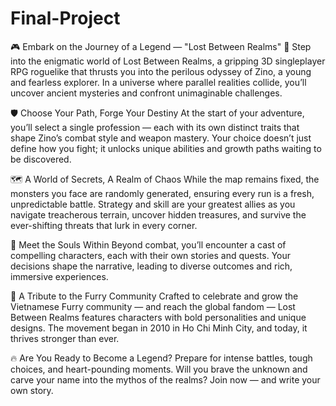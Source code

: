 # Final-Project

🎮 Embark on the Journey of a Legend — "Lost Between Realms" 🌌 Step into the enigmatic world of Lost Between Realms, a gripping 3D singleplayer RPG roguelike that thrusts you into the perilous odyssey of Zino, a young and fearless explorer. In a universe where parallel realities collide, you’ll uncover ancient mysteries and confront unimaginable challenges.

🛡️ Choose Your Path, Forge Your Destiny At the start of your adventure, you’ll select a single profession — each with its own distinct traits that shape Zino’s combat style and weapon mastery. Your choice doesn’t just define how you fight; it unlocks unique abilities and growth paths waiting to be discovered.

🗺️ A World of Secrets, A Realm of Chaos While the map remains fixed, the monsters you face are randomly generated, ensuring every run is a fresh, unpredictable battle. Strategy and skill are your greatest allies as you navigate treacherous terrain, uncover hidden treasures, and survive the ever-shifting threats that lurk in every corner.

🤝 Meet the Souls Within Beyond combat, you’ll encounter a cast of compelling characters, each with their own stories and quests. Your decisions shape the narrative, leading to diverse outcomes and rich, immersive experiences.

🌟 A Tribute to the Furry Community Crafted to celebrate and grow the Vietnamese Furry community — and reach the global fandom — Lost Between Realms features characters with bold personalities and unique designs. The movement began in 2010 in Ho Chi Minh City, and today, it thrives stronger than ever.

🔥 Are You Ready to Become a Legend? Prepare for intense battles, tough choices, and heart-pounding moments. Will you brave the unknown and carve your name into the mythos of the realms? Join now — and write your own story.
